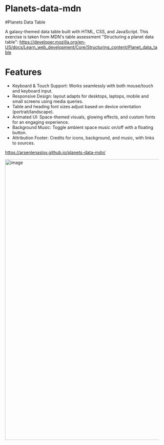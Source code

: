 # Planets-data-mdn

#Planets Data Table

A galaxy-themed data table built with HTML, CSS, and JavaScript. This exercise is taken from MDN's table assessment "Structuring a planet data table": https://developer.mozilla.org/en-US/docs/Learn_web_development/Core/Structuring_content/Planet_data_table

# Features
- Keyboard & Touch Support: Works seamlessly with both mouse/touch and keyboard input.
- Responsive Design: layout adapts for desktops, laptops, mobile and small screens using media queries.
- Table and heading font sizes adjust based on device orientation (portrait/landscape).
- Animated UI: Space-themed visuals, glowing effects, and custom fonts for an engaging experience.
- Background Music: Toggle ambient space music on/off with a floating button.
- Attribution Footer: Credits for icons, background, and music, with links to sources.

https://arsenlenaslov.github.io/planets-data-mdn/

<img width="1915" height="917" alt="image" src="https://github.com/user-attachments/assets/025692e4-2eae-43fc-9c65-be5c0b1cf397" />

